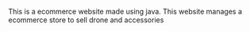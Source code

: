 This is a ecommerce website made using java. This website manages a ecommerce store to sell drone and accessories
